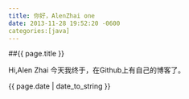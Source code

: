 ```yaml
---
title: 你好，AlenZhai one
date: 2013-11-28 19:52:20 -0600
categories:[java]
---
```

##{{ page.title }}

Hi,Alen Zhai
今天我终于，在Github上有自己的博客了。

{{ page.date | date_to_string }}